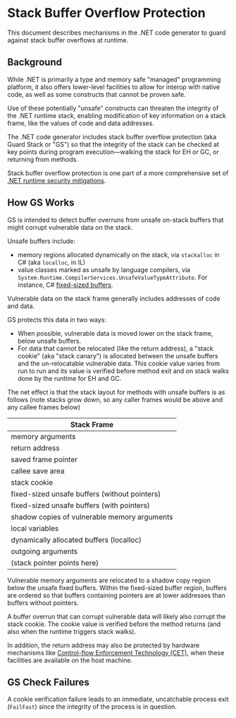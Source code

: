 # Stack Buffer Overflow Protection

This document describes mechanisms in the .NET code generator to guard against stack buffer overflows at runtime.

## Background

While .NET is primarily a type and memory safe "managed" programming platform, it also offers lower-level
facilities to allow for interop with native code, as well as some constructs that cannot be proven safe.

Use of these potentially "unsafe" constructs can threaten the integrity of the .NET runtime stack, enabling modification
of key information on a stack frame, like the values of code and data addresses.

The .NET code generator includes stack buffer overflow protection (aka Guard Stack or "GS") so that the integrity of the stack
can be checked at key points during program execution&mdash;walking the stack for EH or GC, or returning from methods.

Stack buffer overflow protection is one part of a more comprehensive set of
[.NET runtime security mitigations](https://github.com/dotnet/designs/blob/main/accepted/2021/runtime-security-mitigations.md).

## How GS Works

GS is intended to detect buffer overruns from unsafe on-stack buffers that might corrupt vulnerable data on the stack.

Unsafe buffers include:
* memory regions allocated dynamically on the stack, via `stackalloc` in C# (aka `localloc`, in IL)
* value classes marked as unsafe by language compilers, via `System.Runtime.CompilerServices.UnsafeValueTypeAttribute`.
For instance, C# [fixed-sized buffers](https://learn.microsoft.com/en-us/dotnet/csharp/language-reference/unsafe-code#fixed-size-buffers).

Vulnerable data on the stack frame generally includes addresses of code and data.

GS protects this data in two ways:
* When possible, vulnerable data is moved lower on the stack frame, below unsafe buffers.
* For data that cannot be relocated (like the return address), a "stack cookie" (aka "stack canary") is allocated between
the unsafe buffers and the un-relocatable vulnerable data. This cookie value varies from run to run and its value
is verified before method exit and on stack walks done by the runtime for EH and GC.

The net effect is that the stack layout for methods with unsafe buffers is as follows (note stacks grow down,
so any caller frames would be above and any callee frames below)

| Stack Frame |
| --------- |
| memory arguments |
| return address   |
| saved frame pointer |
| callee save area |
| stack cookie |
| fixed-sized unsafe buffers (without pointers) |
| fixed-sized unsafe buffers (with pointers) |
| shadow copies of vulnerable memory arguments |
| local variables |
| dynamically allocated buffers (localloc) |
| outgoing arguments |
| (stack pointer points here) |

Vulnerable memory arguments are relocated to a shadow copy region below the unsafe fixed buffers. Within the fixed-sized
buffer region, buffers are ordered so that buffers containing pointers are at lower addresses than buffers without pointers.

A buffer overrun that can corrupt vulnerable data will likely also corrupt the stack cookie. The cookie value is verified
before the method returns (and also when the runtime triggers stack walks).

In addition, the return address may also be protected by hardware mechanisms like
[Control-flow Enforcement Technology (CET)](https://github.com/dotnet/runtime/blob/main/docs/design/features/cet-feature.md),
when these facilities are available on the host machine.

## GS Check Failures

A cookie verification failure leads to an immediate, uncatchable process exit (`FailFast`) since the integrity
of the process is in question.